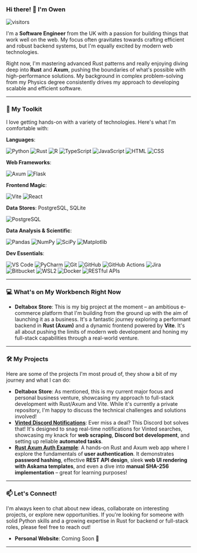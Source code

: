 ### Hi there! 👋 I'm Owen

![visitors](https://vbr.nathanchung.dev/badge?page_id=Meatball-Sub-11.Meatball-Sub-11&color=00cf00)

I'm a **Software Engineer** from the UK with a passion for building things that work well on the web. My focus often gravitates towards crafting efficient and robust backend systems, but I'm equally excited by modern web technologies. 

Right now, I'm mastering advanced Rust patterns and really enjoying diving deep into **Rust** and **Axum**, pushing the boundaries of what's possible with high-performance solutions. My background in complex problem-solving from my Physics degree consistently drives my approach to developing scalable and efficient software.

---

### 🚀 My Toolkit

I love getting hands-on with a variety of technologies. Here's what I'm comfortable with:

**Languages**: 

![Python](https://img.shields.io/badge/-Python-000?logo=python&logoColor=3776AB)
![Rust](https://img.shields.io/badge/-Rust-000?logo=rust&logoColor=DEA584)
![R](https://img.shields.io/badge/-R-000?logo=r&logoColor=276DC3)
![TypeScript](https://img.shields.io/badge/-TypeScript-000?logo=typescript&logoColor=3178C6)
![JavaScript](https://img.shields.io/badge/-JavaScript-000?logo=javascript&logoColor=F7DF1E)
![HTML](https://img.shields.io/badge/-HTML-000?logo=html5&logoColor=E34F26)
![CSS](https://img.shields.io/badge/-CSS-000?logo=CSS&logoColor=1572B6)

**Web Frameworks**:

![Axum](https://img.shields.io/badge/-Axum-000?style=flat)
![Flask](https://img.shields.io/badge/-Flask-000?&logo=Flask) 

**Frontend Magic**:

![Vite](https://img.shields.io/badge/-Vite-000?logo=vite&logoColor=646CFF)
![React](https://img.shields.io/badge/-React-000?logo=react&logoColor=61DAFB)

**Data Stores**: PostgreSQL, SQLite

![PostgreSQL](https://img.shields.io/badge/-PostgreSQL-000?logo=postgresql&logoColor=4169E1)

**Data Analysis & Scientific**:

![Pandas](https://img.shields.io/badge/-Pandas-000?logo=pandas)
![NumPy](https://img.shields.io/badge/-NumPy-000?logo=numpy)
![SciPy](https://img.shields.io/badge/-SciPy-000?logo=scipy)
![Matplotlib](https://img.shields.io/badge/-Matplotlib-000?logo=matplotlib)

**Dev Essentials**:

![VS Code](https://img.shields.io/badge/-VS%20Code-000?logo=visualstudiocode&logoColor=007ACC)
![PyCharm](https://img.shields.io/badge/-PyCharm-000?logo=pycharm&logoColor=white)
![Git](https://img.shields.io/badge/-Git-000?logo=git)
![GitHub](https://img.shields.io/badge/-GitHub-000?logo=github&logoColor=white)
![GitHub Actions](https://img.shields.io/badge/-GitHub%20Actions-000?logo=githubactions)
![Jira](https://img.shields.io/badge/-Jira-000?logo=jira&logoColor=0052CC)
![Bitbucket](https://img.shields.io/badge/-Bitbucket-000?logo=bitbucket&logoColor=0052CC)
![WSL2](https://img.shields.io/badge/-WSL2-000?style=flat)
![Docker](https://img.shields.io/badge/-Docker-000?logo=docker&logoColor=2496ED)
![RESTful APIs](https://img.shields.io/badge/-RESTful%20APIs-000?style=flat)

---

### 💻 What's on My Workbench Right Now

* **Deltabox Store**: This is my big project at the moment – an ambitious e-commerce platform that I'm building from the ground up with the aim of launching it as a business. It's a fantastic journey exploring a performant backend in **Rust (Axum)** and a dynamic frontend powered by **Vite**. It's all about pushing the limits of modern web development and honing my full-stack capabilities through a real-world venture.

---

### 🛠️ My Projects

Here are some of the projects I'm most proud of, they show a bit of my journey and what I can do:

* **Deltabox Store**: As mentioned, this is my current major focus and personal business venture, showcasing my approach to full-stack development with Rust/Axum and Vite. While it's currently a private repository, I'm happy to discuss the technical challenges and solutions involved!
* **[Vinted Discord Notifications](https://github.com/Meatball-Sub-11/Vinted-Discord-Notifications)**: Ever miss a deal? This Discord bot solves that! It's designed to snag real-time notifications for Vinted searches, showcasing my knack for **web scraping**, **Discord bot development**, and setting up reliable **automated tasks**.
* **[Rust Axum Auth Example](https://github.com/Meatball-Sub-11/rust-axum-auth-example)**: A hands-on Rust and Axum web app where I explore the fundamentals of **user authentication**. It demonstrates **password hashing**, effective **REST API design**, sleek **web UI rendering with Askama templates**, and even a dive into **manual SHA-256 implementation** – great for learning purposes!

---

### 📫 Let's Connect!

I'm always keen to chat about new ideas, collaborate on interesting projects, or explore new opportunities. If you're looking for someone with solid Python skills and a growing expertise in Rust for backend or full-stack roles, please feel free to reach out!

* **Personal Website**: Coming Soon 🚀

---
